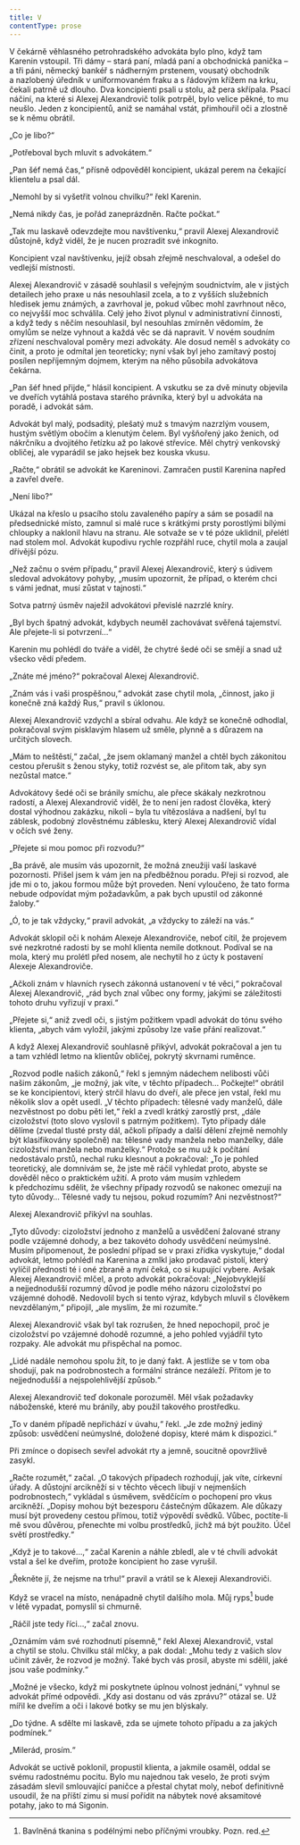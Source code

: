 ```yaml
---
title: V
contentType: prose
---
```


V čekárně věhlasného petrohradského advokáta bylo plno, když tam Karenin vstoupil. Tři dámy – stará paní, mladá paní a obchodnická panička – a tři páni, německý bankéř s nádherným prstenem, vousatý obchodník a nazlobený úředník v uniformovaném fraku a s řádovým křížem na krku, čekali patrně už dlouho. Dva koncipienti psali u stolu, až pera skřípala. Psací náčiní, na které si Alexej Alexandrovič tolik potrpěl, bylo velice pěkné, to mu neušlo. Jeden z koncipientů, aniž se namáhal vstát, přimhouřil oči a zlostně se k němu obrátil.

„Co je libo?“

„Potřeboval bych mluvit s advokátem.“

„Pan šéf nemá čas,“ přísně odpověděl koncipient, ukázal perem na čekající klientelu a psal dál.

„Nemohl by si vyšetřit volnou chvilku?“ řekl Karenin.

„Nemá nikdy čas, je pořád zaneprázdněn. Račte počkat.“

„Tak mu laskavě odevzdejte mou navštívenku,“ pravil Alexej Alexandrovič důstojně, když viděl, že je nucen prozradit své inkognito.

Koncipient vzal navštívenku, jejíž obsah zřejmě neschvaloval, a odešel do vedlejší místnosti.

Alexej Alexandrovič v zásadě souhlasil s veřejným soudnictvím, ale v jistých detailech jeho praxe u nás nesouhlasil zcela, a to z vyšších služebních hledisek jemu známých, a zavrhoval je, pokud vůbec mohl zavrhnout něco, co nejvyšší moc schválila. Celý jeho život plynul v administrativní činnosti, a když tedy s něčím nesouhlasil, byl nesouhlas zmírněn vědomím, že omylům se nelze vyhnout a každá věc se dá napravit. V novém soudním zřízení neschvaloval poměry mezi advokáty. Ale dosud neměl s advokáty co činit, a proto je odmítal jen teoreticky; nyní však byl jeho zamítavý postoj posílen nepříjemným dojmem, kterým na něho působila advokátova čekárna.

„Pan šéf hned přijde,“ hlásil koncipient. A vskutku se za dvě minuty objevila ve dveřích vytáhlá postava starého právníka, který byl u advokáta na poradě, i advokát sám.

Advokát byl malý, podsaditý, plešatý muž s tmavým nazrzlým vousem, hustým světlým obočím a klenutým čelem. Byl vyšňořený jako ženich, od nákrčníku a dvojitého řetízku až po lakové střevíce. Měl chytrý venkovský obličej, ale vyparádil se jako hejsek bez kouska vkusu.

„Račte,“ obrátil se advokát ke Kareninovi. Zamračen pustil Karenina napřed a zavřel dveře.

„Není libo?“

Ukázal na křeslo u psacího stolu zavaleného papíry a sám se posadil na předsednické místo, zamnul si malé ruce s krátkými prsty porostlými bílými chloupky a naklonil hlavu na stranu. Ale sotvaže se v té póze uklidnil, přelétl nad stolem mol. Advokát kupodivu rychle rozpřáhl ruce, chytil mola a zaujal dřívější pózu.

„Než začnu o svém případu,“ pravil Alexej Alexandrovič, který s údivem sledoval advokátovy pohyby, „musím upozornit, že případ, o kterém chci s vámi jednat, musí zůstat v tajnosti.“

Sotva patrný úsměv naježil advokátovi převislé nazrzlé kníry.

„Byl bych špatný advokát, kdybych neuměl zachovávat svěřená tajemství. Ale přejete-li si potvrzení…“

Karenin mu pohlédl do tváře a viděl, že chytré šedé oči se smějí a snad už všecko vědí předem.

„Znáte mé jméno?“ pokračoval Alexej Alexandrovič.

„Znám vás i vaši prospěšnou,“ advokát zase chytil mola, „činnost, jako ji konečně zná každý Rus,“ pravil s úklonou.

Alexej Alexandrovič vzdychl a sbíral odvahu. Ale když se konečně odhodlal, pokračoval svým pisklavým hlasem už směle, plynně a s důrazem na určitých slovech.

„Mám to neštěstí,“ začal, „že jsem oklamaný manžel a chtěl bych zákonitou cestou přerušit s ženou styky, totiž rozvést se, ale přitom tak, aby syn nezůstal matce.“

Advokátovy šedé oči se bránily smíchu, ale přece skákaly nezkrotnou radostí, a Alexej Alexandrovič viděl, že to není jen radost člověka, který dostal výhodnou zakázku, nikoli – byla tu vítězosláva a nadšení, byl tu záblesk, podobný zlověstnému záblesku, který Alexej Alexandrovič vídal v očích své ženy.

„Přejete si mou pomoc při rozvodu?“

„Ba právě, ale musím vás upozornit, že možná zneužiji vaší laskavé pozornosti. Přišel jsem k vám jen na předběžnou poradu. Přeji si rozvod, ale jde mi o to, jakou formou může být proveden. Není vyloučeno, že tato forma nebude odpovídat mým požadavkům, a pak bych upustil od zákonné žaloby.“

„Ó, to je tak vždycky,“ pravil advokát, „a vždycky to záleží na vás.“

Advokát sklopil oči k nohám Alexeje Alexandroviče, neboť cítil, že projevem své nezkrotné radosti by se mohl klienta nemile dotknout. Podíval se na mola, který mu prolétl před nosem, ale nechytil ho z úcty k postavení Alexeje Alexandroviče.

„Ačkoli znám v hlavních rysech zákonná ustanovení v té věci,“ pokračoval Alexej Alexandrovič, „rád bych znal vůbec ony formy, jakými se záležitosti tohoto druhu vyřizují v praxi.“

„Přejete si,“ aniž zvedl oči, s jistým požitkem vpadl advokát do tónu svého klienta, „abych vám vyložil, jakými způsoby lze vaše přání realizovat.“

A když Alexej Alexandrovič souhlasně přikývl, advokát pokračoval a jen tu a tam vzhlédl letmo na klientův obličej, pokrytý skvrnami ruměnce.

„Rozvod podle našich zákonů,“ řekl s jemným nádechem nelibosti vůči našim zákonům, „je možný, jak víte, v těchto případech… Počkejte!“ obrátil se ke koncipientovi, který strčil hlavu do dveří, ale přece jen vstal, řekl mu několik slov a opět usedl. „V těchto případech: tělesné vady manželů, dále nezvěstnost po dobu pěti let,“ řekl a zvedl krátký zarostlý prst, „dále cizoložství (toto slovo vyslovil s patrným požitkem). Tyto případy dále dělíme (zvedal tlusté prsty dál, ačkoli případy a další dělení zřejmě nemohly být klasifikovány společně) na: tělesné vady manžela nebo manželky, dále cizoložství manžela nebo manželky.“ Protože se mu už k počítání nedostávalo prstů, nechal ruku klesnout a pokračoval: „To je pohled teoretický, ale domnívám se, že jste mě ráčil vyhledat proto, abyste se dověděl něco o praktickém užití. A proto vám musím vzhledem k předchozímu sdělit, že všechny případy rozvodů se nakonec omezují na tyto důvody… Tělesné vady tu nejsou, pokud rozumím? Ani nezvěstnost?“

Alexej Alexandrovič přikývl na souhlas.

„Tyto důvody: cizoložství jednoho z manželů a usvědčení žalované strany podle vzájemné dohody, a bez takovéto dohody usvědčení neúmyslné. Musím připomenout, že poslední případ se v praxi zřídka vyskytuje,“ dodal advokát, letmo pohlédl na Karenina a zmlkl jako prodavač pistolí, který vylíčil přednosti té i oné zbraně a nyní čeká, co si kupující vybere. Avšak Alexej Alexandrovič mlčel, a proto advokát pokračoval: „Nejobvyklejší a nejjednodušší rozumný důvod je podle mého názoru cizoložství po vzájemné dohodě. Nedovolil bych si tento výraz, kdybych mluvil s člověkem nevzdělaným,“ připojil, „ale myslím, že mi rozumíte.“

Alexej Alexandrovič však byl tak rozrušen, že hned nepochopil, proč je cizoložství po vzájemné dohodě rozumné, a jeho pohled vyjádřil tyto rozpaky. Ale advokát mu přispěchal na pomoc.

„Lidé nadále nemohou spolu žít, to je daný fakt. A jestliže se v tom oba shodují, pak na podrobnostech a formální stránce nezáleží. Přitom je to nejjednodušší a nejspolehlivější způsob.“

Alexej Alexandrovič teď dokonale porozuměl. Měl však požadavky náboženské, které mu bránily, aby použil takového prostředku.

„To v daném případě nepřichází v úvahu,“ řekl. „Je zde možný jediný způsob: usvědčení neúmyslné, doložené dopisy, které mám k dispozici.“

Při zmínce o dopisech sevřel advokát rty a jemně, soucitně opovržlivě zasykl.

„Račte rozumět,“ začal. „O takových případech rozhodují, jak víte, církevní úřady. A důstojní arcikněží si v těchto věcech libují v nejmenších podrobnostech,“ vykládal s úsměvem, svědčícím o pochopení pro vkus arcikněží. „Dopisy mohou být bezesporu částečným důkazem. Ale důkazy musí být provedeny cestou přímou, totiž výpovědí svědků. Vůbec, poctíte-li mě svou důvěrou, přenechte mi volbu prostředků, jichž má být použito. Účel světí prostředky.“

„Když je to takové…,“ začal Karenin a náhle zbledl, ale v té chvíli advokát vstal a šel ke dveřím, protože koncipient ho zase vyrušil.

„Řekněte jí, že nejsme na trhu!“ pravil a vrátil se k Alexeji Alexandroviči.

Když se vracel na místo, nenápadně chytil dalšího mola. Můj ryps[^45] bude v létě vypadat, pomyslil si chmurně.

„Ráčil jste tedy říci…,“ začal znovu.

„Oznámím vám své rozhodnutí písemně,“ řekl Alexej Alexandrovič, vstal a chytil se stolu. Chvilku stál mlčky, a pak dodal: „Mohu tedy z vašich slov učinit závěr, že rozvod je možný. Také bych vás prosil, abyste mi sdělil, jaké jsou vaše podmínky.“

„Možné je všecko, když mi poskytnete úplnou volnost jednání,“ vyhnul se advokát přímé odpovědi. „Kdy asi dostanu od vás zprávu?“ otázal se. Už mířil ke dveřím a oči i lakové botky se mu jen blýskaly.

„Do týdne. A sdělte mi laskavě, zda se ujmete tohoto případu a za jakých podmínek.“

„Milerád, prosím.“

Advokát se uctivě poklonil, propustil klienta, a jakmile osaměl, oddal se svému radostnému pocitu. Bylo mu najednou tak veselo, že proti svým zásadám slevil smlouvající paničce a přestal chytat moly, neboť definitivně usoudil, že na příští zimu si musí pořídit na nábytek nové aksamitové potahy, jako to má Sigonin.

  

[^45]: Bavlněná tkanina s podélnými nebo příčnými vroubky. Pozn. red.
